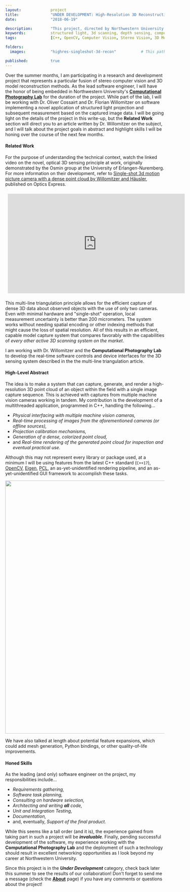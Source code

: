 ```yaml
---
layout:             project
title:              "UNDER DEVELOPMENT: High-Resolution 3D Reconstruction from a Single Capture Sequence"
date:               "2018-06-19"

description:        "This project, directed by Northwestern University's Computational Photography Lab, combines structured light projection, a stereo camera setup, and real-time image processing to perform extremely precise 3D reconstruction of near-field objects."
keywords:           structured light, 3d scanning, depth sensing, computer vision, stereo vision, rendering, point clouds, C++, opencv
tags:               [C++, OpenCV, Computer Vision, Stereo Vision, 3D Modeling, Rendering, Point Clouds, Under Development]

folders:
  images:           "highres-singleshot-3d-recon"           # This path is project-dependent; don't forget to change it!

published:          true
---
```


Over the summer months, I am participating in a research and development project that represents a particular fusion of stereo computer vision and 3D model reconstruction methods. As the lead software engineer, I will have the honor of being embedded in Northwestern University's **[Computational Photography Lab](http://compphotolab.northwestern.edu/)** for the duration of the project. While part of the lab, I will be working with Dr. Oliver Cossairt and Dr. Florian Willomitzer on software implementing a novel application of structured light projection and subsequent measurement based on the captured image data. I will be going light on the details of the project in this write-up, but the **Related Work** section will direct you to an article written by Dr. Willomitzer on the subject, and I will talk about the project goals in abstract and highlight skills I will be honing over the course of the next few months.

#### Related Work

For the purpose of understanding the technical context, watch the linked video on the novel, optical 3D sensing principle at work, originally demonstrated by the Osmin group at the University of Erlangen-Nuremberg. For more information on their development, refer to [Single-shot 3d motion picture camera with a dense point cloud by Willomitzer and Häusler](https://www.osapublishing.org/oe/abstract.cfm?uri=oe-25-19-23451), published on Optics Express.

<div style="width: 100%; padding:8px 8px 8px 8px; text-align: center">
    <iframe width="560" height="315" src="https://www.youtube.com/embed/hlMLigk1UfU?rel=0" frameborder="0" allow="autoplay; encrypted-media" allowfullscreen></iframe>
</div>

This multi-line triangulation principle allows for the efficient capture of dense 3D data about observed objects with the use of only two cameras. Even with minimal hardware and "single-shot" operation, local measurement uncertainty is better than 200 micrometers. The system works without needing spatial encoding or other indexing methods that might cause the loss of spatial resolution. All of this results in an efficient, capable model capture system that compares favorably with the capabilities of _every other active 3D scanning system on the market_.

I am working with Dr. Willomitzer and the **Computational Photography Lab** to develop the real-time software controls and device interfaces for the 3D sensing system described in the the multi-line triangulation article.


#### High-Level Abstract

The idea is to make a system that can capture, generate, and render a high-resolution 3D point cloud of an object within the field with a single image capture sequence. This is achieved with captures from multiple machine vision cameras working in tandem. My contribution is the development of a multithreaded application, programmed in C++, handling the following...

* _Physical interfacing with multiple machine vision cameras,_
* _Real-time processing of images from the aforementioned cameras (or offline sources),_
* _Projection calibration mechanisms,_
* _Generation of a dense, colorized point cloud,_
* and _Real-time rendering of the generated point cloud for inspection and eventual practical use._

Although this may not represent every library or package used, at a minimum I will be using features from the latest C++ standard (`C++17`), [OpenCV](https://opencv.org/), [Eigen](http://eigen.tuxfamily.org/index.php?title=Main_Page), [PCL](http://www.pointclouds.org/), an as-yet-unidentified rendering pipeline, and an as-yet-unidentified GUI framework to accomplish these tasks.

<div class="project-image">
    <img src="{{ site.url }}/{{ site.project_assets }}/{{ page.folders.images }}/01_technologies.png" style="width:800px">
</div>

We have also talked at length about potential feature expansions, which could add mesh generation, Python bindings, or other quality-of-life improvements.


#### Honed Skills

As the leading (and only) software engineer on the project, my responsibilities include...

* _Requirements gathering,_
* _Software task planning,_
* _Consulting on hardware selection,_
* _Architecting and writing **all** code,_
* _Unit and Integration Testing,_
* _Documentation,_
* and, eventually, _Support of the final product._

While this seems like a tall order (and it is), the experience gained from taking part in such a project will be 
_**invaluable**_. Finally, pending successful development of the software, my experience working with the **Computational Photography Lab** and the deployment of such a technology should result in excellent networking opportunities as I look beyond my career at Northwestern University.

Since this project is in the _**Under Development**_ category, check back later this summer to see the results of our collaboration! Don't forget to send me a message (check the **[About](https://spieswl.github.io/about)** page) if you have any comments or questions about the project!
